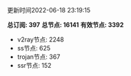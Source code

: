 更新时间2022-06-18 23:19:15

**总订阅: 397**
**总节点: 16141**
**有效节点: 3392**
- v2ray节点: 2248
- ss节点: 625
- trojan节点: 367
- ssr节点: 152
